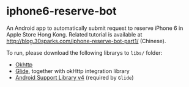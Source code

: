 iphone6-reserve-bot
===================
An Android app to automatically submit request to reserve iPhone 6 in Apple Store Hong Kong.
Related tutorial is available at http://blog.30sparks.com/iphone-reserve-bot-part1/ (Chinese).

To run, please download the following librarys to `libs/` folder:

* [Okhttp](http://square.github.io/okhttp)
* [Glide](https://github.com/bumptech/glide), together with okHttp integration library
* [Android Support Library v4](http://developer.android.com/tools/support-library/index.html) (required by `Glide`)

